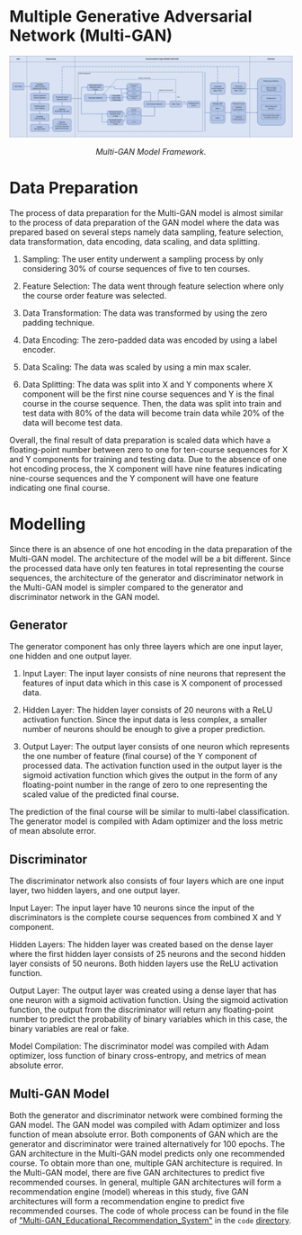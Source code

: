 # Multiple Generative Adversarial Network (Multi-GAN)

<p align="middle">
<img src=https://github.com/dimashidayat99/Personalized_Learning_With_GAI/blob/main/model/Multi-GAN/framework/Multi-GAN_framework.png>
</p>
<p align="middle">
    <em>Multi-GAN Model Framework.</em>
</p>

# Data Preparation

The process of data preparation for the Multi-GAN model is almost similar to the process
of data preparation of the GAN model where the data was prepared based on several steps namely data sampling, feature selection, data transformation, data encoding, data scaling, and data splitting.

1. Sampling: The user entity underwent a sampling process by only considering 30% of course sequences of five to ten courses.
  
2. Feature Selection: The data went through feature selection where only the course order feature was selected.

3. Data Transformation: The data was transformed by using the zero padding technique.

4. Data Encoding: The zero-padded data was encoded by using a label encoder. 

5. Data Scaling: The data was scaled by using a min max scaler.

6. Data Splitting: The data was split into X and Y components where X component will be the first nine course sequences and Y is the final course in the course sequence. Then, the data was split into train and test data with 80% of the data will become train data while 20% of the data will become test data.
   
Overall, the final result of data preparation is scaled data which have a floating-point number between zero to one for ten-course sequences for X and Y components for training and testing data. Due to the absence of one hot encoding process, the X component will have nine features indicating nine-course sequences and the Y component will have one feature indicating one final course.

# Modelling
Since there is an absence of one hot encoding in the data preparation of the Multi-GAN model. The architecture of the model will be a bit different. Since the processed data have only ten features in total representing the course sequences, the architecture of the generator and discriminator network in the Multi-GAN model is simpler compared to the generator and discriminator network in the GAN model. 

## Generator
The generator component has only three layers which are one input layer, one hidden and one output layer.

1. Input Layer: The input layer consists of nine neurons that represent the features of input data which in this case is X component of processed data.

2. Hidden Layer: The hidden layer consists of 20 neurons with a ReLU activation function. Since the input data is less complex, a smaller number of neurons should be enough to give a proper prediction.

3. Output Layer: The output layer consists of one neuron which represents the one number of feature (final course) of the Y component of processed data. The activation function used in the output layer is the sigmoid activation function which gives the output in the form of any floating-point number in the range of zero to one representing the scaled value of the predicted final course.

The prediction of the final course will be similar to multi-label classification. The generator model is compiled with Adam optimizer and the loss metric of mean absolute error.

## Discriminator

The discriminator network also consists of four layers which are one input layer, two hidden layers, and one output layer.

Input Layer: The input layer have 10 neurons since the input of the discriminators is the complete course sequences from combined X and Y component.

Hidden Layers: The hidden layer was created based on the dense layer where the first hidden layer consists of 25 neurons and the second hidden layer consists of 50 neurons. Both hidden layers use the ReLU activation function.

Output Layer: The output layer was created using a dense layer that has one neuron with a sigmoid activation function. Using the sigmoid activation function, the output from the discriminator will return any floating-point number to predict the probability of binary variables which in this case, the binary variables are real or fake.

Model Compilation: The discriminator model was compiled with Adam optimizer, loss function of binary cross-entropy, and metrics of mean absolute error.

## Multi-GAN Model

Both the generator and discriminator network were combined forming the GAN model. The GAN model was compiled with Adam optimizer and loss function of mean absolute error. Both components of GAN which are the generator and discriminator were trained alternatively for 100 epochs. The GAN architecture in the Multi-GAN model predicts only one recommended course. To obtain more than one, multiple GAN architecture is required. In the Multi-GAN model, there are five GAN architectures to predict five recommended courses. In general, multiple GAN architectures will form a recommendation engine (model) whereas in this study, five GAN architectures will form a recommendation engine to predict five recommended courses. The code of whole process can be found in the file of ["Multi-GAN_Educational_Recommendation_System"](https://github.com/dimashidayat99/Personalized_Learning_With_GAI/blob/main/model/Multi-GAN/code/Multi-GAN_Educational_Recommendation_System.ipynb) in the `code` [directory](https://github.com/dimashidayat99/Personalized_Learning_With_GAI/blob/main/model/Multi-GAN/code).
